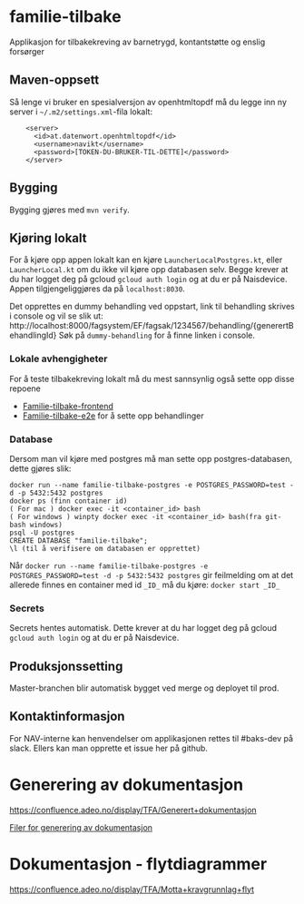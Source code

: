 # familie-tilbake
Applikasjon for tilbakekreving av barnetrygd, kontantstøtte og enslig forsørger

## Maven-oppsett
Så lenge vi bruker en spesialversjon av openhtmltopdf må du legge inn ny server i `~/.m2/settings.xml`-fila lokalt:
```
    <server>
      <id>at.datenwort.openhtmltopdf</id>
      <username>navikt</username>
      <password>[TOKEN-DU-BRUKER-TIL-DETTE]</password>
    </server>
```
## Bygging
Bygging gjøres med `mvn verify`.

## Kjøring lokalt
For å kjøre opp appen lokalt kan en kjøre `LauncherLocalPostgres.kt`, eller `LauncherLocal.kt` om du ikke vil kjøre opp 
databasen selv. Begge krever at du har logget deg på gcloud `gcloud auth login` og at du er på Naisdevice.  
Appen tilgjengeliggjøres da på `localhost:8030`.

Det opprettes en dummy behandling ved oppstart, link til behandling skrives i console og vil se slik ut: http://localhost:8000/fagsystem/EF/fagsak/1234567/behandling/{generertBehandlingId}
Søk på `dummy-behandling` for å finne linken i console.

### Lokale avhengigheter
For å teste tilbakekreving lokalt må du mest sannsynlig også sette opp disse repoene
* [Familie-tilbake-frontend](https://github.com/navikt/familie-tilbake-frontend)
* [Familie-tilbake-e2e](https://github.com/navikt/familie-tilbake-e2e) for å sette opp behandlinger

### Database
Dersom man vil kjøre med postgres må man sette opp postgres-databasen, dette gjøres slik:
```
docker run --name familie-tilbake-postgres -e POSTGRES_PASSWORD=test -d -p 5432:5432 postgres
docker ps (finn container id)
( For mac ) docker exec -it <container_id> bash
( For windows ) winpty docker exec -it <container_id> bash(fra git-bash windows)
psql -U postgres
CREATE DATABASE "familie-tilbake";
\l (til å verifisere om databasen er opprettet)
```

Når `docker run --name familie-tilbake-postgres -e POSTGRES_PASSWORD=test -d -p 5432:5432 postgres` gir feilmelding om at det allerede finnes en container med id `_ID_` må du kjøre:
`docker start _ID_`

### Secrets
Secrets hentes automatisk. Dette krever at du har logget deg på gcloud `gcloud auth login` og at du er på Naisdevice.

## Produksjonssetting
Master-branchen blir automatisk bygget ved merge og deployet til prod.

## Kontaktinformasjon
For NAV-interne kan henvendelser om applikasjonen rettes til #baks-dev på slack.
Ellers kan man opprette et issue her på github.

# Generering av dokumentasjon
https://confluence.adeo.no/display/TFA/Generert+dokumentasjon

[Filer for generering av dokumentasjon](/src/test/kotlin/no/nav/familie/tilbake/dokumentasjonsgenerator)

# Dokumentasjon - flytdiagrammer
https://confluence.adeo.no/display/TFA/Motta+kravgrunnlag+flyt
